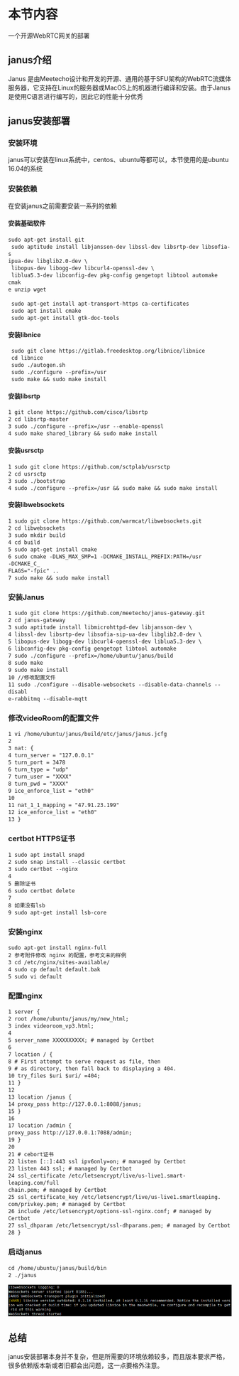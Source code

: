 # 本节内容
一个开源WebRTC网关的部署
## janus介绍
Janus 是由Meetecho设计和开发的开源、通用的基于SFU架构的WebRTC流媒体服务器，它支持在Linux的服务器或MacOS上的机器进行编译和安装。由于Janus 是使用C语言进行编写的，因此它的性能十分优秀
## janus安装部署
### 安装环境  
janus可以安装在linux系统中，centos、ubuntu等都可以，本节使用的是ubuntu 16.04的系统
### 安装依赖
在安装janus之前需要安装一系列的依赖
#### 安装基础软件

```
sudo apt‐get install git
 sudo aptitude install libjansson‐dev libssl‐dev libsrtp‐dev libsofia‐s
ipua‐dev libglib2.0‐dev \
 libopus‐dev libogg‐dev libcurl4‐openssl‐dev \
 liblua5.3‐dev libconfig‐dev pkg‐config gengetopt libtool automake cmak
e unzip wget

 sudo apt‐get install apt‐transport‐https ca‐certificates
 sudo apt install cmake
 sudo apt‐get install gtk‐doc‐tools
```
####  安装libnice

```
 sudo git clone https://gitlab.freedesktop.org/libnice/libnice
 cd libnice
 sudo ./autogen.sh
 sudo ./configure ‐‐prefix=/usr
 sudo make && sudo make install
```
#### 安装libsrtp

```
1 git clone https://github.com/cisco/libsrtp
2 cd libsrtp‐master
3 sudo ./configure ‐‐prefix=/usr ‐‐enable‐openssl
4 sudo make shared_library && sudo make install
```
#### 安装usrsctp

```
1 sudo git clone https://github.com/sctplab/usrsctp
2 cd usrsctp
3 sudo ./bootstrap
4 sudo ./configure ‐‐prefix=/usr && sudo make && sudo make install
```
#### 安装libwebsockets

```
1 sudo git clone https://github.com/warmcat/libwebsockets.git
2 cd libwebsockets
3 sudo mkdir build
4 cd build
5 sudo apt‐get install cmake
6 sudo cmake ‐DLWS_MAX_SMP=1 ‐DCMAKE_INSTALL_PREFIX:PATH=/usr ‐DCMAKE_C_
FLAGS="‐fpic" ..
7 sudo make && sudo make install
```
### 安装Janus

```
1 sudo git clone https://github.com/meetecho/janus‐gateway.git
2 cd janus‐gateway
3 sudo aptitude install libmicrohttpd‐dev libjansson‐dev \
4 libssl‐dev libsrtp‐dev libsofia‐sip‐ua‐dev libglib2.0‐dev \
5 libopus‐dev libogg‐dev libcurl4‐openssl‐dev liblua5.3‐dev \
6 libconfig‐dev pkg‐config gengetopt libtool automake
7 sudo ./configure ‐‐prefix=/home/ubuntu/janus/build
8 sudo make
9 sudo make install
10 //修改配置文件
11 sudo ./configure ‐‐disable‐websockets ‐‐disable‐data‐channels ‐‐disabl
e‐rabbitmq ‐‐disable‐mqtt
```
### 修改videoRoom的配置文件

```
1 vi /home/ubuntu/janus/build/etc/janus/janus.jcfg
2
3 nat: {
4 turn_server = "127.0.0.1"
5 turn_port = 3478
6 turn_type = "udp"
7 turn_user = "XXXX"
8 turn_pwd = "XXXX"
9 ice_enforce_list = "eth0"
10
11 nat_1_1_mapping = "47.91.23.199"
12 ice_enforce_list = "eth0"
13 }
```
### certbot HTTPS证书

```
1 sudo apt install snapd
2 sudo snap install ‐‐classic certbot
3 sudo certbot ‐‐nginx
4
5 删除证书
6 sudo certbot delete
7
8 如果没有lsb
9 sudo apt‐get install lsb‐core
```

### 安装nginx

```
sudo apt‐get install nginx‐full
2 参考附件修改 nginx 的配置，参考文末的样例
3 cd /etc/nginx/sites‐available/
4 sudo cp default default.bak
5 sudo vi default
```

### 配置nginx

```
1 server {
2 root /home/ubuntu/janus/my/new_html;
3 index videoroom_vp3.html;
4
5 server_name XXXXXXXXXX; # managed by Certbot
6
7 location / {
8 # First attempt to serve request as file, then
9 # as directory, then fall back to displaying a 404.
10 try_files $uri $uri/ =404;
11 }
12
13 location /janus {
14 proxy_pass http://127.0.0.1:8088/janus;
15 }
16
17 location /admin {
proxy_pass http://127.0.0.1:7088/admin;
19 }
20
21 # cebort证书
22 listen [::]:443 ssl ipv6only=on; # managed by Certbot
23 listen 443 ssl; # managed by Certbot
24 ssl_certificate /etc/letsencrypt/live/us‐live1.smart‐leaping.com/full
chain.pem; # managed by Certbot
25 ssl_certificate_key /etc/letsencrypt/live/us‐live1.smartleaping.
com/privkey.pem; # managed by Certbot
26 include /etc/letsencrypt/options‐ssl‐nginx.conf; # managed by Certbot
27 ssl_dhparam /etc/letsencrypt/ssl‐dhparams.pem; # managed by Certbot
28 }
```

### 启动janus

```
cd /home/ubuntu/janus/build/bin
2 ./janus
```
![02-2](https://github.com/HelloWorldCN/webrtc_edu/blob/master/images/02-2.png)
## 总结
janus安装部署本身并不复杂，但是所需要的环境依赖较多，而且版本要求严格，很多依赖版本新或者旧都会出问题，这一点要格外注意。
